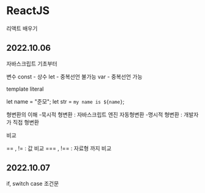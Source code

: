 # ReactJS
리액트 배우기


## 2022.10.06
자바스크립트 기초부터

변수
const - 상수
let - 중복선언 불가능
var - 중복선언 가능

template literal
  
  let name = "준모";
  let str = `my name is ${name}`;

형변환의 이해
  -묵시적 형변환 : 자바스크립트 엔진 자동형변환
  -명시적 형변환 : 개발자가 직접 형변환

비교

== , != : 값 비교
=== , !== : 자료형 까지 비교

## 2022.10.07

if, switch case 조건문 
